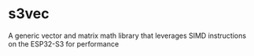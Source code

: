 # s3vec
A generic vector and matrix math library that leverages SIMD instructions on the ESP32-S3 for performance
